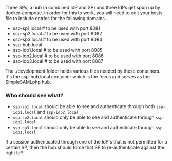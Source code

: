 Three SPs, a hub (a combined IdP and SP) and three IdPs get spun up by docker-compose.  In order for this to work, you will need to edit your hosts file to include entries for the following domains ...
* ssp-sp1.local   # to be used with port 8081
* ssp-sp2.local  # to be used with port 8082
* ssp-sp3.local  # to be used with port 8084
* ssp-hub.local
* ssp-idp1.local  # to be used with port 8085
* ssp-idp2.local  # to be used with port 8086
* ssp-idp3.local  # to be used with port 8087

The ./development folder holds various files needed by these containers.  It's the ssp-hub.local container which is the focus and serves as the SimpleSAMLphp hub.

### Who should see what?
* `ssp-sp1.local` should be able to see and authenticate through both `ssp-idp1.local` and `ssp-idp2.local`
* `ssp-sp2.local` should only be able to see and authenticate through `ssp-idp2.local`
* `ssp-sp3.local` should only be able to see and authenticate through `ssp-idp1.local`

If a session authenticated through one of the IdP's that is not permitted for a certain SP, then the hub should force that SP to re-authenticate against the right IdP.
